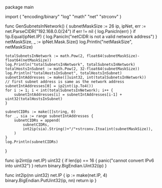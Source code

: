 package main

import (
	"encoding/binary"
	"log"
	"math"
	"net"
	"strconv"
)

func GenSubnetsInNetwork() {
	subnetMaskSize := 26
	ip, ipNet, err := net.ParseCIDR("192.168.0.0/24")
	if err != nil {
		log.Panicln(err)
	}
	if !ip.Equal(ipNet.IP) {
		log.Panicln("netCIDR is not a valid network address")
	}
	netMaskSize, _ := ipNet.Mask.Size()
	log.Println("netMaskSize", netMaskSize)

	totalSubnetsInNetwork := math.Pow(2, float64(subnetMaskSize)-float64(netMaskSize))
	log.Println("totalSubnetsInNetwork", totalSubnetsInNetwork)
	totalHostsInSubnet := math.Pow(2, 32-float64(subnetMaskSize))
	log.Println("totalHostsInSubnet", totalHostsInSubnet)
	subnetIntAddresses := make([]uint32, int(totalSubnetsInNetwork))
	// first subnet address is same as the network address
	subnetIntAddresses[0] = ip2int(ip.To4())
	for i := 1; i < int(totalSubnetsInNetwork); i++ {
		subnetIntAddresses[i] = subnetIntAddresses[i-1] + uint32(totalHostsInSubnet)
	}

	subnetCIDRs := make([]string, 0)
	for _, sia := range subnetIntAddresses {
		subnetCIDRs = append(
			subnetCIDRs,
			int2ip(sia).String()+"/"+strconv.Itoa(int(subnetMaskSize)),
		)
	}
	log.Println(subnetCIDRs)
}

func ip2int(ip net.IP) uint32 {
	if len(ip) == 16 {
		panic("cannot convert IPv6 into uint32")
	}
	return binary.BigEndian.Uint32(ip)
}

func int2ip(nn uint32) net.IP {
	ip := make(net.IP, 4)
	binary.BigEndian.PutUint32(ip, nn)
	return ip
}
